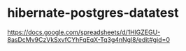 # hibernate-postgres-datatest

https://docs.google.com/spreadsheets/d/1HlGZEGU-8asDcMv9CzVkSxvfCYhFqEqX-Tq3g4nNgl8/edit#gid=0
